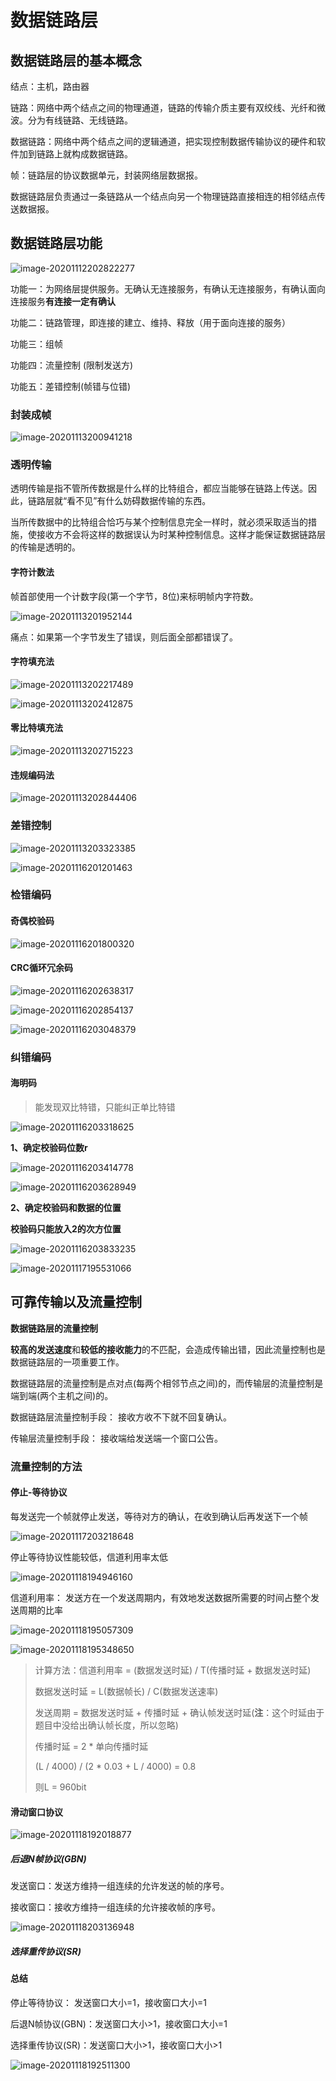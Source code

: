 # 数据链路层

## 数据链路层的基本概念

结点：主机，路由器  

链路：网络中两个结点之间的物理通道，链路的传输介质主要有双绞线、光纤和微波。分为有线链路、无线链路。  

数据链路：网络中两个结点之间的逻辑通道，把实现控制数据传输协议的硬件和软件加到链路上就构成数据链路。  

帧：链路层的协议数据单元，封装网络层数据报。  

数据链路层负责通过一条链路从一个结点向另一个物理链路直接相连的相邻结点传送数据报。  

## 数据链路层功能

![image-20201112202822277](assets/image-20201112202822277.png)  

功能一：为网络层提供服务。无确认无连接服务，有确认无连接服务，有确认面向连接服务**有连接一定有确认**  

功能二：链路管理，即连接的建立、维持、释放（用于面向连接的服务）  

功能三：组帧  

功能四：流量控制  (限制发送方)  

功能五：差错控制(帧错与位错)  

### 封装成帧

![image-20201113200941218](assets/image-20201113200941218.png)  

### 透明传输

透明传输是指不管所传数据是什么样的比特组合，都应当能够在链路上传送。因此，链路层就“看不见”有什么妨碍数据传输的东西。  

当所传数据中的比特组合恰巧与某个控制信息完全一样时，就必须采取适当的措施，使接收方不会将这样的数据误认为时某种控制信息。这样才能保证数据链路层的传输是透明的。

#### 字符计数法

帧首部使用一个计数字段(第一个字节，8位)来标明帧内字符数。  

![image-20201113201952144](assets/image-20201113201952144.png)  

痛点：如果第一个字节发生了错误，则后面全部都错误了。  

#### 字符填充法

![image-20201113202217489](assets/image-20201113202217489.png)  

![image-20201113202412875](assets/image-20201113202412875.png)  

#### 零比特填充法

![image-20201113202715223](assets/image-20201113202715223.png)  

#### 违规编码法

![image-20201113202844406](assets/image-20201113202844406.png)  

### 差错控制

![image-20201113203323385](assets/image-20201113203323385.png)  

![image-20201116201201463](assets/image-20201116201201463.png)  

### 检错编码

#### 奇偶校验码

![image-20201116201800320](assets/image-20201116201800320.png)  

#### CRC循环冗余码 

![image-20201116202638317](assets/image-20201116202638317.png)  

![image-20201116202854137](assets/image-20201116202854137.png)  

![image-20201116203048379](assets/image-20201116203048379.png)  

### 纠错编码

#### 海明码

> 能发现双比特错，只能纠正单比特错

![image-20201116203318625](assets/image-20201116203318625.png)  

**1、确定校验码位数r**  

![image-20201116203414778](assets/image-20201116203414778.png)  

![image-20201116203628949](assets/image-20201116203628949.png)  

**2、确定校验码和数据的位置**  

**校验码只能放入2的次方位置**

![image-20201116203833235](assets/image-20201116203833235.png) 

![image-20201117195531066](assets/image-20201117195531066.png)  

## 可靠传输以及流量控制

**数据链路层的流量控制**

**较高的发送速度**和**较低的接收能力**的不匹配，会造成传输出错，因此流量控制也是数据链路层的一项重要工作。  

数据链路层的流量控制是点对点(每两个相邻节点之间)的，而传输层的流量控制是端到端(两个主机之间)的。  

  

数据链路层流量控制手段： 接收方收不下就不回复确认。  

传输层流量控制手段： 接收端给发送端一个窗口公告。  

### 流量控制的方法

#### 停止-等待协议

每发送完一个帧就停止发送，等待对方的确认，在收到确认后再发送下一个帧  

![image-20201117203218648](assets/image-20201117203218648.png)    

停止等待协议性能较低，信道利用率太低  

![image-20201118194946160](assets/image-20201118194946160.png)  

信道利用率： 发送方在一个发送周期内，有效地发送数据所需要的时间占整个发送周期的比率  

![image-20201118195057309](assets/image-20201118195057309.png)  

![image-20201118195348650](assets/image-20201118195348650.png)  

>  计算方法：信道利用率 = (数据发送时延) / T(传播时延 + 数据发送时延)
>
> 数据发送时延 = L(数据帧长) / C(数据发送速率)
>
> 发送周期 = 数据发送时延 + 传播时延 + 确认帧发送时延(**注**：这个时延由于题目中没给出确认帧长度，所以忽略)
>
> 传播时延 = 2 * 单向传播时延
>
> (L / 4000) / (2 * 0.03 + L / 4000) = 0.8
>
> 则L = 960bit

#### 滑动窗口协议

![image-20201118192018877](assets/image-20201118192018877.png)

##### 后退N帧协议(GBN)

发送窗口：发送方维持一组连续的允许发送的帧的序号。  

接收窗口：接收方维持一组连续的允许接收帧的序号。  

![image-20201118203136948](assets/image-20201118203136948.png)  

 

##### 选择重传协议(SR)

#### 总结

停止等待协议：  发送窗口大小=1，接收窗口大小=1  

后退N帧协议(GBN)：发送窗口大小>1，接收窗口大小=1  

选择重传协议(SR)：发送窗口大小>1，接收窗口大小>1  

![image-20201118192511300](assets/image-20201118192511300.png)  



 